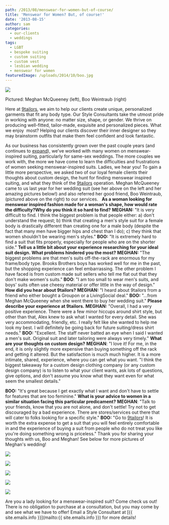 ```yaml
---
path: /2013/08/menswear-for-women-but-of-course/
title: 'Menswear for Women? But, of course!'
date: '2013-08-15'
author: sam
categories:
  - our-clients
  - weddings
tags:
  - LGBT
  - bespoke suiting
  - custom suiting
  - custom vest
  - lesbian wedding
  - menswear for women
featuredImage: /uploads/2014/10/boo.jpg
---
```

[![](http://4.bp.blogspot.com/-XKg6z4_Xknw/UfqWQf0jaNI/AAAAAAAADRA/vZNfXCx5y7g/s640/MS0051.jpg)](http://4.bp.blogspot.com/-XKg6z4_Xknw/UfqWQf0jaNI/AAAAAAAADRA/vZNfXCx5y7g/s1600/MS0051.jpg)

Pictured: Meghan McQueeney (left), Boo Weintraub (right)

Here at [9tailors](http://www.9tailors.com/), we aim to help our clients create unique, personalized garments that fit any body type. Our Style Consultants take the utmost pride in working with anyone: no matter size, shape, or gender. We thrive on producing well-fitted, tailor-made, exquisite and personalized pieces. What we enjoy  most? Helping our clients discover their inner designer so they may brainstorm outfits that make them feel confident and look fantastic.

As our business has consistently grown over the past couple years (and continues to [expand](http://2013/07/a-cut-above-now-serving-new-york-city.html)), we've worked with many women on menswear-inspired suiting, particularly for same-sex weddings. The more couples we work with, the more we have come to learn the difficulties and frustrations of women seeking menswear-inspired suits. Ladies, we hear you! To gain a little more perspective, we asked two of our loyal female clients their thoughts about custom design, the hunt for finding menswear inspired suiting, and what they think of the [9tailors](http://www.9tailors.com/) operation. Meghan McQueeney came to us last year for her wedding suit (see her above on the left and her amazing pictures below!) and also referred her good friend, Boo Weintraub, (pictured above on the right) to our services.  
**As a woman looking for menswear inspired fashion made for a woman's shape, how would rate the difficulty?Why do you think it so hard to find?**
**MEGHAN:** "It is very difficult to find. I think the biggest problem is that people either: a) don't understand the request; b) think that creating a men's style suit for a female body is drastically different than creating one for a male body (despite the fact that many men have bigger hips and chest than I do); c) they think that women shouldn't be wearing men's styles."
**BOO:** "It is extremely hard to find a suit that fits properly, especially for people who are on the shorter side."
**Tell us a little bit about your experience researching for your ideal suit design.**
**What problems hindered you the most?**
**MEGHAN:** "The biggest problems are that men's suits off-the-rack are enormous for my frame/body type. Brooks Brothers boys has worked well for me in the past, but the shopping experience can feel embarrassing. The other problem I have faced is from custom made suit sellers who tell me flat out that they don't make women's suits."
**BOO**: "I am too small to wear men's suits, and boys' suits often use cheesy material or offer little in the way of design."
**How did you hear about 9tailors?**
**MEGHAN:** "I heard about 9tailors from a friend who either bought a Groupon or a LivingSocial deal."
**BOO:** "...from Meghan McQueeney when she went there to buy her wedding suit."
**Please describe your experience at 9tailors.**
**MEGHAN:** "Overall, I had a very positive experience. There were a few minor hiccups around shirt style, but other than that, Alex knew to ask what I wanted for every detail. She was very accommodating, friendly, etc. I really felt like she wanted to help me look my best. I will definitely be going back for future suiting/dress shirt needs."
**BOO:** "Excellent. The staff never batted an eye when I said I wanted a men's suit. Original suit and later tailoring were always very timely."
**What are your thoughts on custom design?**
**MEGHAN**: "I love it! For me, in the end, it is only slightly more expensive than buying something off the rack and getting it altered. But the satisfaction is much much higher. It is a more intimate, shared, experience, where you can get what you want.
 "I think the biggest takeaway for a custom design clothing company (or any custom design company) is to listen to what your client wants, ask lots of questions, give options, and don't assume you know what they want even for what seem the smallest details."

**BOO:** "It's great because I get exactly what I want and don't have to settle for features that are too feminine."
**What is your advice to women in a similar situation facing this particular predicament?**
**MEGHAN**: "Talk to your friends, know that you are not alone, and don't settle! Try not to get discouraged by a bad experience. There are stores/services out there that will cater to folks looking for a specific style."
**BOO:** "Go to [9tailors](http://www.9tailors.com/)! It is worth the extra expense to get a suit that you will feel entirely comfortable in and the experience of buying a suit from people who do not treat you like you're doing something wrong is priceless."
Thank you for sharing your thoughts with us, Boo and Meghan! See below for more pictures of Meghan's wedding!

[![](http://3.bp.blogspot.com/-10nvUKImBs0/UfqZVQ_FGRI/AAAAAAAADR0/yHG6uFO57j0/s320/MS0790.jpg)](http://3.bp.blogspot.com/-10nvUKImBs0/UfqZVQ_FGRI/AAAAAAAADR0/yHG6uFO57j0/s1600/MS0790.jpg)

[![](http://4.bp.blogspot.com/-6fGmpztMhcs/UgzwdJPd96I/AAAAAAAADag/WksVa68BAEs/s320/MS0041.jpg)](http://4.bp.blogspot.com/-6fGmpztMhcs/UgzwdJPd96I/AAAAAAAADag/WksVa68BAEs/s1600/MS0041.jpg)

[![](http://3.bp.blogspot.com/-T99cPBAHb3o/UgzwQFZjnqI/AAAAAAAADaQ/pnXDekK-5fw/s320/MS0119.jpg)](http://3.bp.blogspot.com/-T99cPBAHb3o/UgzwQFZjnqI/AAAAAAAADaQ/pnXDekK-5fw/s1600/MS0119.jpg)

[![](http://4.bp.blogspot.com/-lFsrl86Q_mE/UgzxFenj5EI/AAAAAAAADao/MUHjxlfY6nw/s320/MS0288.jpg)](http://4.bp.blogspot.com/-lFsrl86Q_mE/UgzxFenj5EI/AAAAAAAADao/MUHjxlfY6nw/s1600/MS0288.jpg)

[![](http://2.bp.blogspot.com/-LoOk-AqBtCo/UfqZyEamSuI/AAAAAAAADR8/Wbs4l3zPiXM/s320/MS1239.jpg)](http://2.bp.blogspot.com/-LoOk-AqBtCo/UfqZyEamSuI/AAAAAAAADR8/Wbs4l3zPiXM/s1600/MS1239.jpg)

Are you a lady looking for a menswear-inspired suit? Come check us out! There is no obligation to purchase at a consultation, but you may come by and see what we have to offer! Email a Style Consultant at [{{ site.emails.info }}](mailto:{{ site.emails.info }}) for more details!